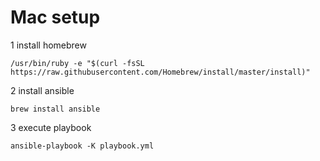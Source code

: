 # Mac setup

1 install homebrew

```
/usr/bin/ruby -e "$(curl -fsSL https://raw.githubusercontent.com/Homebrew/install/master/install)"
```

2 install ansible

```
brew install ansible
```

3 execute playbook

```
ansible-playbook -K playbook.yml
```
